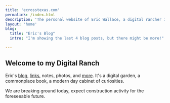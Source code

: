 ```yaml
---
title: 'ecrosstexas.com'
permalink: /index.html
description: 'The personal website of Eric Wallace, a digital rancher in Plano, Texas.'
layout: 'home'
blog:
  title: "Eric's Blog"
  intro: "I'm showing the last 4 blog posts, but there might be more!"

---
```


## Welcome to my Digital Ranch

Eric's [blog](/blog/), [links](/links/), notes, photos, and [more](/sitemap/). It's a digital garden, a commonplace book, a modern day cabinet of curiosities.

We are breaking ground today, expect construction activity for the foreseeable future.